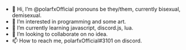 - 👋 Hi, I’m @polarfxOfficial pronouns be they/them, currently bisexual, demisexual.
- 👀 I’m interested in programming and some art. 
- 🌱 I’m currently learning javascript, discord.js, lua.
- 💞️ I’m looking to collaborate on no idea.
- 📫 How to reach me, polarfxOfficial#3101 on discord.

<!---
polarfxOfficial/polarfxOfficial is a ✨ special ✨ repository because its `README.md` (this file) appears on your GitHub profile.
You can click the Preview link to take a look at your changes.
--->

